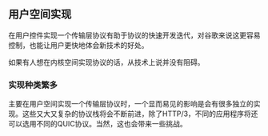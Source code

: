 ## 用户空间实现

在用户控件实现一个传输层协议有助于协议的快速开发迭代，对谷歌来说这更容易控制，也能让用户更快地体会新技术的好处。

如果有人想在内核空间实现协议的话，从技术上说并没有阻碍。

### 实现种类繁多

主要在用户空间实现一个传输层协议时，一个显而易见的影响是会有很多独立的实现。这些又大又复杂的协议栈将会不断前进，除了HTTP/3，不同的应用程序将还可以选用不同的QUIC协议。当然，这也会带来一些挑战。
